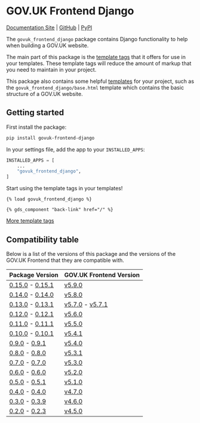 # GOV.UK Frontend Django

[Documentation Site](https://uktrade.github.io/govuk-frontend-django/) | [GitHub](https://github.com/uktrade/govuk-frontend-django/) | [PyPI](https://pypi.org/project/govuk-frontend-django/)


The `govuk_frontend_django` package contains Django functionality to help when building a GOV.UK website.

The main part of this package is the [template tags](./template-tags/index.md) that it offers for use in your templates. These template tags will reduce the amount of markup that you need to maintain in your project.

This package also contains some helpful [templates](./templates.md) for your project, such as the `govuk_frontend_django/base.html` template which contains the basic structure of a GOV.UK website.

## Getting started

First install the package:
```bash
pip install govuk-frontend-django
```

In your settings file, add the app to your `INSTALLED_APPS`:
```python
INSTALLED_APPS = [
    ...
    "govuk_frontend_django",
]
```

Start using the template tags in your templates!
```django
{% load govuk_frontend_django %}

{% gds_component "back-link" href="/" %}
```

[More template tags](./template-tags/index.md)

## Compatibility table

Below is a list of the versions of this package and the versions of the GOV.UK Frontend that they are compatible with.

| Package Version | GOV.UK Frontend Version |
| --------------- | ----------------------- |
| [0.15.0](https://github.com/uktrade/govuk-frontend-django/releases/tag/0.15.0) - [0.15.1](https://github.com/uktrade/govuk-frontend-django/releases/tag/0.15.1) | [v5.9.0](https://github.com/alphagov/govuk-frontend/releases/tag/v5.9.0) |
| [0.14.0](https://github.com/uktrade/govuk-frontend-django/releases/tag/0.14.0) - [0.14.0](https://github.com/uktrade/govuk-frontend-django/releases/tag/0.14.0) | [v5.8.0](https://github.com/alphagov/govuk-frontend/releases/tag/v5.8.0) |
| [0.13.0](https://github.com/uktrade/govuk-frontend-django/releases/tag/0.13.0) - [0.13.1](https://github.com/uktrade/govuk-frontend-django/releases/tag/0.13.1) | [v5.7.0](https://github.com/alphagov/govuk-frontend/releases/tag/v5.7.0) - [v5.7.1](https://github.com/alphagov/govuk-frontend/releases/tag/v5.7.1) |
| [0.12.0](https://github.com/uktrade/govuk-frontend-django/releases/tag/0.12.0) - [0.12.1](https://github.com/uktrade/govuk-frontend-django/releases/tag/0.12.1) | [v5.6.0](https://github.com/alphagov/govuk-frontend/releases/tag/v5.6.0) |
| [0.11.0](https://github.com/uktrade/govuk-frontend-django/releases/tag/0.11.0) - [0.11.1](https://github.com/uktrade/govuk-frontend-django/releases/tag/0.11.1) | [v5.5.0](https://github.com/alphagov/govuk-frontend/releases/tag/v5.5.0) |
| [0.10.0](https://github.com/uktrade/govuk-frontend-django/releases/tag/0.10.0) - [0.10.1](https://github.com/uktrade/govuk-frontend-django/releases/tag/0.10.1) | [v5.4.1](https://github.com/alphagov/govuk-frontend/releases/tag/v5.4.1) |
| [0.9.0](https://github.com/uktrade/govuk-frontend-django/releases/tag/0.9.0) - [0.9.1](https://github.com/uktrade/govuk-frontend-django/releases/tag/0.9.1) | [v5.4.0](https://github.com/alphagov/govuk-frontend/releases/tag/v5.4.0) |
| [0.8.0](https://github.com/uktrade/govuk-frontend-django/releases/tag/0.8.0) - [0.8.0](https://github.com/uktrade/govuk-frontend-django/releases/tag/0.8.0) | [v5.3.1](https://github.com/alphagov/govuk-frontend/releases/tag/v5.3.1) |
| [0.7.0](https://github.com/uktrade/govuk-frontend-django/releases/tag/0.7.0) - [0.7.0](https://github.com/uktrade/govuk-frontend-django/releases/tag/0.7.0) | [v5.3.0](https://github.com/alphagov/govuk-frontend/releases/tag/v5.3.0) |
| [0.6.0](https://github.com/uktrade/govuk-frontend-django/releases/tag/0.6.0) - [0.6.0](https://github.com/uktrade/govuk-frontend-django/releases/tag/0.6.0) | [v5.2.0](https://github.com/alphagov/govuk-frontend/releases/tag/v5.2.0) |
| [0.5.0](https://github.com/uktrade/govuk-frontend-django/releases/tag/0.5.0) - [0.5.1](https://github.com/uktrade/govuk-frontend-django/releases/tag/0.5.1) | [v5.1.0](https://github.com/alphagov/govuk-frontend/releases/tag/v5.1.0) |
| [0.4.0](https://github.com/uktrade/govuk-frontend-django/releases/tag/0.4.0) - [0.4.0](https://github.com/uktrade/govuk-frontend-django/releases/tag/0.4.0) | [v4.7.0](https://github.com/alphagov/govuk-frontend/releases/tag/v4.7.0) |
| [0.3.0](https://github.com/uktrade/govuk-frontend-django/releases/tag/0.3.0) - [0.3.9](https://github.com/uktrade/govuk-frontend-django/releases/tag/0.3.9) | [v4.6.0](https://github.com/alphagov/govuk-frontend/releases/tag/v4.6.0) |
| [0.2.0](https://github.com/uktrade/govuk-frontend-django/releases/tag/0.2.0) - [0.2.3](https://github.com/uktrade/govuk-frontend-django/releases/tag/0.2.3) | [v4.5.0](https://github.com/alphagov/govuk-frontend/releases/tag/v4.5.0) |
